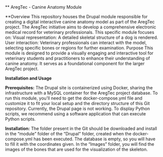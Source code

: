 ** AregTec - Canine Anatomy Module

**Overview
This repository houses the Drupal module responsible for creating a digital interactive canine anatomy model as part of the AregTec project. The AregTec initiative aims to develop a comprehensive electronic medical record for veterinary professionals.
This specific module focuses on:
Visual representation: A detailed skeletal structure of a dog is rendered.
User interaction: Veterinary professionals can interact with the model, selecting specific bones or regions for further examination.
Purpose This module is designed to provide a visually engaging and interactive tool for veterinary students and practitioners to enhance their understanding of canine anatomy. It serves as a foundational component for the larger AregTec project.

**Installation and Usage**

  **Prerequisites:**
The Drupal site is containerized using Docker, sharing the infrastructure with a MySQL container for the AregTec project database. To run this module, you'll need to get the docker-compose.yml file and customize it to fit your local setup and the directory structure of this Git repository.
Currently, the Drupal page is not working. To display Python scripts, we recommend using a software application that can execute Python scripts.
 
  **Installation:**
The folder present in the Git should be downloaded and install in the “module” folder of the “Drupal” folder, created when the docker-compose.yml has been executed. 
The database is empty, so you will have to fill it with the coordinates given. 
In the “Images” folder, you will find the images of the bones that are used for the visualization of the skeleton. 
